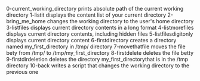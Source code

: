 0-current_working_directory prints absolute path of the current working directory
1-listit displays the content list of your current directory
2-bring_me_home changes the working directory to the user's home directory
3-listfiles displays current directory contents in a long format
4-listmorefiles displays current directory contents, including hidden files
5-listfilesdigitonly displays current directory content
6-firstdirectory creates a directory named my_first_directory in /tmp/ directory
7-movethatfile moves the file bety from /tmp/ to /tmp/my_first_directory
8-firstdelete deletes the file betty
9-firstdirdeletion deletes the directory my_first_directorythat is in the /tmp directory
10-back writes a script that changes the working directory to the previous one
